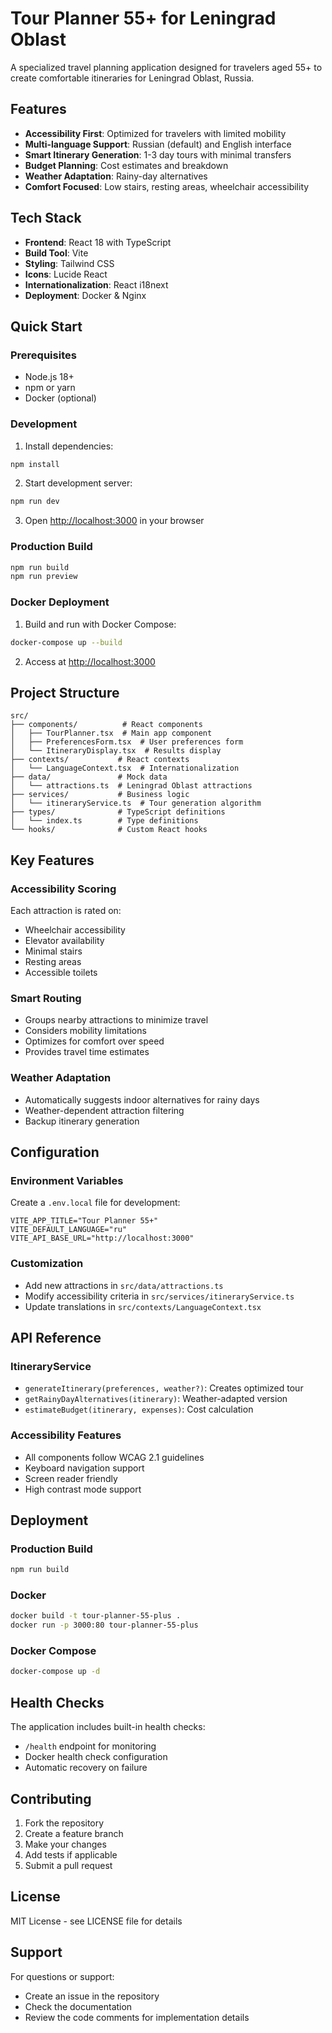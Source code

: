 # Tour Planner 55+ for Leningrad Oblast

A specialized travel planning application designed for travelers aged 55+ to create comfortable itineraries for Leningrad Oblast, Russia.

## Features

- **Accessibility First**: Optimized for travelers with limited mobility
- **Multi-language Support**: Russian (default) and English interface
- **Smart Itinerary Generation**: 1-3 day tours with minimal transfers
- **Budget Planning**: Cost estimates and breakdown
- **Weather Adaptation**: Rainy-day alternatives
- **Comfort Focused**: Low stairs, resting areas, wheelchair accessibility

## Tech Stack

- **Frontend**: React 18 with TypeScript
- **Build Tool**: Vite
- **Styling**: Tailwind CSS
- **Icons**: Lucide React
- **Internationalization**: React i18next
- **Deployment**: Docker & Nginx

## Quick Start

### Prerequisites

- Node.js 18+
- npm or yarn
- Docker (optional)

### Development

1. Install dependencies:
```bash
npm install
```

2. Start development server:
```bash
npm run dev
```

3. Open [http://localhost:3000](http://localhost:3000) in your browser

### Production Build

```bash
npm run build
npm run preview
```

### Docker Deployment

1. Build and run with Docker Compose:
```bash
docker-compose up --build
```

2. Access at [http://localhost:3000](http://localhost:3000)

## Project Structure

```
src/
├── components/          # React components
│   ├── TourPlanner.tsx  # Main app component
│   ├── PreferencesForm.tsx  # User preferences form
│   └── ItineraryDisplay.tsx  # Results display
├── contexts/           # React contexts
│   └── LanguageContext.tsx  # Internationalization
├── data/               # Mock data
│   └── attractions.ts  # Leningrad Oblast attractions
├── services/           # Business logic
│   └── itineraryService.ts  # Tour generation algorithm
├── types/              # TypeScript definitions
│   └── index.ts        # Type definitions
└── hooks/              # Custom React hooks
```

## Key Features

### Accessibility Scoring
Each attraction is rated on:
- Wheelchair accessibility
- Elevator availability
- Minimal stairs
- Resting areas
- Accessible toilets

### Smart Routing
- Groups nearby attractions to minimize travel
- Considers mobility limitations
- Optimizes for comfort over speed
- Provides travel time estimates

### Weather Adaptation
- Automatically suggests indoor alternatives for rainy days
- Weather-dependent attraction filtering
- Backup itinerary generation

## Configuration

### Environment Variables
Create a `.env.local` file for development:

```env
VITE_APP_TITLE="Tour Planner 55+"
VITE_DEFAULT_LANGUAGE="ru"
VITE_API_BASE_URL="http://localhost:3000"
```

### Customization
- Add new attractions in `src/data/attractions.ts`
- Modify accessibility criteria in `src/services/itineraryService.ts`
- Update translations in `src/contexts/LanguageContext.tsx`

## API Reference

### ItineraryService
- `generateItinerary(preferences, weather?)`: Creates optimized tour
- `getRainyDayAlternatives(itinerary)`: Weather-adapted version
- `estimateBudget(itinerary, expenses)`: Cost calculation

### Accessibility Features
- All components follow WCAG 2.1 guidelines
- Keyboard navigation support
- Screen reader friendly
- High contrast mode support

## Deployment

### Production Build
```bash
npm run build
```

### Docker
```bash
docker build -t tour-planner-55-plus .
docker run -p 3000:80 tour-planner-55-plus
```

### Docker Compose
```bash
docker-compose up -d
```

## Health Checks

The application includes built-in health checks:
- `/health` endpoint for monitoring
- Docker health check configuration
- Automatic recovery on failure

## Contributing

1. Fork the repository
2. Create a feature branch
3. Make your changes
4. Add tests if applicable
5. Submit a pull request

## License

MIT License - see LICENSE file for details

## Support

For questions or support:
- Create an issue in the repository
- Check the documentation
- Review the code comments for implementation details